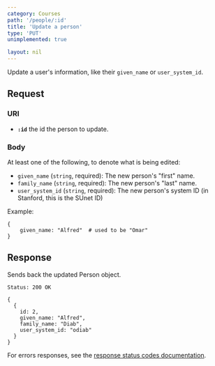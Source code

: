 ```yaml
---
category: Courses
path: '/people/:id'
title: 'Update a person'
type: 'PUT'
unimplemented: true

layout: nil
---
```


Update a user's information, like their `given_name` or `user_system_id`.

## Request

### URI

* **`:id`** the id the person to update.

### Body

At least one of the following, to denote what is being edited:

* `given_name` (`string`, required): The new person's "first" name.
* `family_name` (`string`, required): The new person's "last" name.
* `user_system_id` (`string`, required): The new person's system ID (in
  Stanford, this is the SUnet ID)

Example:

```
{
    given_name: "Alfred"  # used to be "Omar"
}
```

## Response

Sends back the updated Person object.

```Status: 200 OK```
```
{
  {
    id: 2,
    given_name: "Alfred",
    family_name: "Diab",
    user_system_id: "odiab"
  }
}
```

For errors responses, see the [response status codes documentation](#response-status-codes).
